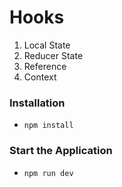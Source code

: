 # Hooks

1. Local State
2. Reducer State
3. Reference
4. Context

### Installation

- `npm install`

### Start the Application

- `npm run dev`
